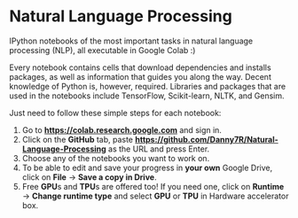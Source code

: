 # Natural Language Processing
IPython notebooks of the most important tasks in natural language processing (NLP), all executable in Google Colab :)

Every notebook contains cells that download dependencies and installs packages, as well as information that guides you along the way. Decent knowledge of Python is, however, required. Libraries and packages that are used in the notebooks include TensorFlow, Scikit-learn, NLTK, and Gensim.

Just need to follow these simple steps for each notebook:
1. Go to **https://colab.research.google.com** and sign in.
2. Click on the **GitHub** tab, paste **https://github.com/Danny7R/Natural-Language-Processing** as the URL and press Enter.
3. Choose any of the notebooks you want to work on.
4. To be able to edit and save your progress in **your own** Google Drive, click on **File** -> **Save a copy in Drive**. 
5. Free **GPU**s and **TPU**s are offered too! If you need one, click on **Runtime** -> **Change runtime type** and select **GPU** or **TPU** in Hardware accelerator box.
